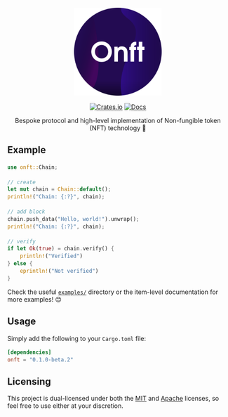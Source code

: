 <p align="center">
    <a href="https://github.com/Owez/onft"><img src="logo.png" width=200></a>
</p>
<p align="center">
    <a href="https://crates.io/crates/onft"><img src="https://img.shields.io/crates/v/onft.svg" alt="Crates.io"></a>
    <a href="https://docs.rs/onft/"><img src="https://docs.rs/onft/badge.svg" alt="Docs"></a>
</p>
<p align="center">
    Bespoke protocol and high-level implementation of Non-fungible token (NFT) technology 🚀
</p>

## Example

```rust
use onft::Chain;

// create
let mut chain = Chain::default();
println!("Chain: {:?}", chain);

// add block
chain.push_data("Hello, world!").unwrap();
println!("Chain: {:?}", chain);

// verify
if let Ok(true) = chain.verify() {
    println!("Verified")
} else {
    eprintln!("Not verified")
}
```

Check the useful [`examples/`](https://github.com/Owez/onft/tree/master/examples) directory or the item-level documentation for more examples! 😊

## Usage

Simply add the following to your `Cargo.toml` file:

```toml
[dependencies]
onft = "0.1.0-beta.2"
```

## Licensing

This project is dual-licensed under both the [MIT](https://en.wikipedia.org/wiki/MIT_License) and [Apache](https://en.wikipedia.org/wiki/Apache_License) licenses, so feel free to use either at your discretion.
